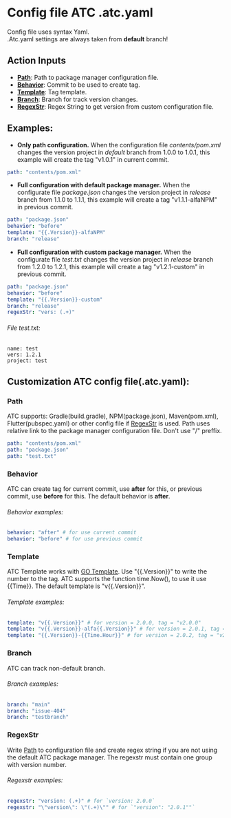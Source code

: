 # Config file ATC .atc.yaml

Config file uses syntax Yaml.\
.Atc.yaml settings are always taken from **default** branch! 

## Action Inputs
- [**Path**](#path): Path to package manager configuration file.
- [**Behavior**](#behavior): Commit to be used to create tag.
- [**Template**](#template): Tag template.
- [**Branch**](#branch): Branch for track version changes. 
- [**RegexStr**](#regexstr): Regex String to get version from custom configuration file.

## Examples:
* **Only path configuration.** When the configuration file *contents/pom.xml* changes the version project in *default* branch from 1.0.0 to 1.0.1, this example will create the tag "v1.0.1" in current commit.
```yaml
path: "contents/pom.xml"
```
* **Full configuration with default package manager.** When the configurate file *package.json* changes the version project in *release* branch from 1.1.0 to 1.1.1, this example will create a tag "v1.1.1-alfaNPM" in previous commit.
```yaml
path: "package.json"
behavior: "before"
template: "{{.Version}}-alfaNPM"
branch: "release"
```
* **Full configuration with custom package manager.** When the configurate file *test.txt* changes the version project in *release* branch from 1.2.0 to 1.2.1, this example will create a tag "v1.2.1-custom" in previous commit.
```yaml
path: "package.json"
behavior: "before"
template: "{{.Version}}-custom"
branch: "release"
regexStr: "vers: (.+)"
```
###### File test.txt:
```
name: test
vers: 1.2.1
project: test
```

## Сustomization ATC config file(.atc.yaml):
### Path
ATC supports: Gradle(build.gradle), NPM(package.json), Maven(pom.xml), Flutter(pubspec.yaml) or other config file if [RegexStr](#regexstr) is used. 
Path uses relative link to the package manager configuration file. Don't use "/" preffix.
```yaml
path: "contents/pom.xml"
path: "package.json"
path: "test.txt"
```
### Behavior
ATC can create tag for current commit, use **after** for this, or previous commit, use **before** for this. The default behavior is **after**.
###### Behavior examples:
```yaml
behavior: "after" # for use current commit
behavior: "before" # for use previous commit
```
### Template
ATC Template works with [GO Template](https://pkg.go.dev/text/template). Use "{{.Version}}" to write the number to the tag.
ATC supports the function time.Now(), to use it use {{Time}}. The default template is "v{{.Version}}".
###### Template examples:
```yaml
template: "v{{.Version}}" # for version = 2.0.0, tag = "v2.0.0"
template: "v{{.Version}}-alfa{{.Version}}" # for version = 2.0.1, tag = "v2.0.1-alfa2.0.1"
template: "{{.Version}}-{{Time.Hour}}" # for version = 2.0.2, tag = "v2.0.2-`Hours now`"
```
### Branch
ATC can track non-default branch. 
###### Branch examples:
```yaml
branch: "main"
branch: "issue-404"
branch: "testbranch"
```
### RegexStr
Write [Path](#path) to configuration file and create regex string if you are not using the default ATC package manager. 
The regexstr must contain one group with version number.
###### Regexstr examples:
```yaml
regexstr: "version: (.+)" # for `version: 2.0.0`
regexstr: "\"version\": \"(.+)\"" # for `"version": "2.0.1""`
```
